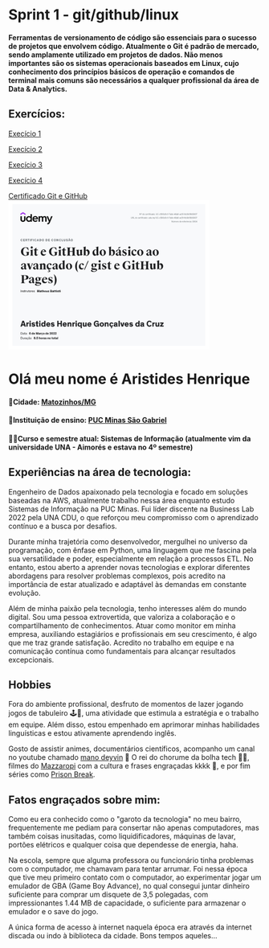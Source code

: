 # Sprint 1 - git/github/linux

#### Ferramentas de versionamento de código são essenciais para o sucesso de projetos que envolvem código. Atualmente o Git é padrão de mercado, sendo amplamente utilizado em projetos de dados. Não menos importantes são os sistemas operacionais baseados em Linux, cujo conhecimento dos princípios básicos de operação e comandos de terminal mais comuns são necessários a qualquer profissional da área de Data & Analytics.

## Exercícios:

[Execício 1](./exercicios/ex_1.md)

[Execício 2](./exercicios/ex_1.md)

[Execício 3](./exercicios/ex_1.md)

[Execício 4](./exercicios/ex_1.md)


[Certificado Git e GitHub](./certificados/git_github.jpg)
<img src="./certificados/git_github.jpg" width="400">

# Olá meu nome é Aristides Henrique

#### 🏡Cidade: [Matozinhos/MG](https://www.google.com.br/maps/place/Matozinhos,+MG,+35720-000/@-19.565346,-44.0787083,14z/data=!4m16!1m9!3m8!1s0xa66723aaf221c1:0x353133ecd20eaa0d!2sMatozinhos,+MG,+35720-000!3b1!8m2!3d-19.565346!4d-44.0787083!10e5!16s%2Fg%2F11bxg16tkc!3m5!1s0xa66723aaf221c1:0x353133ecd20eaa0d!8m2!3d-19.565346!4d-44.0787083!16s%2Fg%2F11bxg16tkc?entry=ttu)
#### 🏫Instituição de ensino: [PUC Minas São Gabriel](https://www.pucminas.br/unidade/sao-gabriel/Paginas/default.aspx)
#### 👨‍🎓Curso e semestre atual: Sistemas de Informação (atualmente vim da universidade UNA - Aimorés e estava no 4º semestre)

## Experiências na área de tecnologia:

Engenheiro de Dados apaixonado pela tecnologia e focado em soluções baseadas na AWS, atualmente trabalho nessa área enquanto estudo Sistemas de Informação na PUC Minas. Fui líder discente na Business Lab 2022 pela UNA CDU, o que reforçou meu compromisso com o aprendizado contínuo e a busca por desafios.

Durante minha trajetória como desenvolvedor, mergulhei no universo da programação, com ênfase em Python, uma linguagem que me fascina pela sua versatilidade e poder, especialmente em relação a processos ETL. No entanto, estou aberto a aprender novas tecnologias e explorar diferentes abordagens para resolver problemas complexos, pois acredito na importância de estar atualizado e adaptável às demandas em constante evolução.

Além de minha paixão pela tecnologia, tenho interesses além do mundo digital. Sou uma pessoa extrovertida, que valoriza a colaboração e o compartilhamento de conhecimentos. Atuar como monitor em minha empresa, auxiliando estagiários e profissionais em seu crescimento, é algo que me traz grande satisfação. Acredito no trabalho em equipe e na comunicação contínua como fundamentais para alcançar resultados excepcionais.

## Hobbies

Fora do ambiente profissional, desfruto de momentos de lazer jogando jogos de tabuleiro 🕹️🧩, uma atividade que estimula a estratégia e o trabalho em equipe. Além disso, estou empenhado em aprimorar minhas habilidades linguísticas e estou ativamente aprendendo inglês.

Gosto de assistir animes, documentários científicos, acompanho um canal no youtube chamado [mano deyvin](https://www.youtube.com/@manodeyvin) 👑 O rei do chorume da bolha tech 🤣🤣, filmes do [Mazzaropi](https://pt.wikipedia.org/wiki/Am%C3%A1cio_Mazzaropi) com a cultura e frases engraçadas kkkk 🤣, e por fim séries como [Prison Break](https://www.primevideo.com/detail/amzn1.dv.gti.74b32d48-e785-caa6-44b8-aeb55043150b?ref_=dvm_pds_tit_br_dc_s_g_mkw_sc2wmAzbM-dc_pcrid_607089033054&mrntrk=slid__pgrid_124213213644_pgeo_9074167_x__adext__ptid_kwd-971285368&gclid=Cj0KCQjw2eilBhCCARIsAG0Pf8sPUmq6Lunm1U-TC1ftsYV0S5m0YvO12s19iWC970VZLWP-pInqDAsaAsnHEALw_wcB).

## Fatos engraçados sobre mim:

Como eu era conhecido como o "garoto da tecnologia" no meu bairro, frequentemente me pediam para consertar não apenas computadores, mas também coisas inusitadas, como liquidificadores, máquinas de lavar, portões elétricos e qualquer coisa que dependesse de energia, haha.

Na escola, sempre que alguma professora ou funcionário tinha problemas com o computador, me chamavam para tentar arrumar. Foi nessa época que tive meu primeiro contato com o computador, ao experimentar jogar um emulador de GBA (Game Boy Advance), no qual consegui juntar dinheiro suficiente para comprar um disquete de 3,5 polegadas, com impressionantes 1.44 MB de capacidade, o suficiente para armazenar o emulador e o save do jogo.

A única forma de acesso à internet naquela época era através da internet discada ou indo à biblioteca da cidade. Bons tempos aqueles...